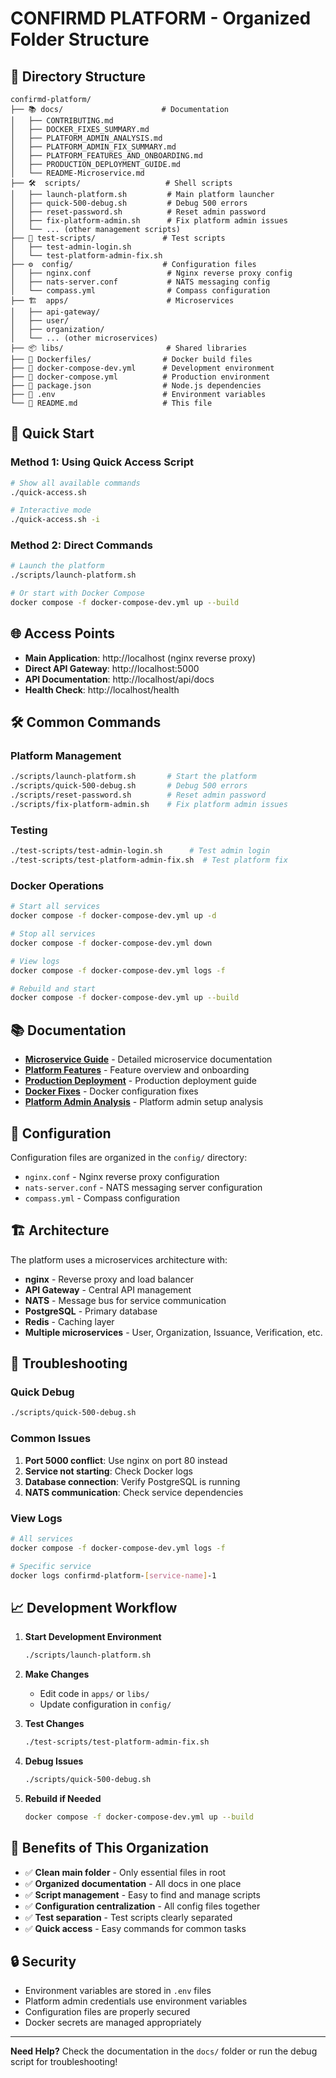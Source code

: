 # CONFIRMD PLATFORM - Organized Folder Structure

## 📁 Directory Structure

```
confirmd-platform/
├── 📚 docs/                      # Documentation
│   ├── CONTRIBUTING.md
│   ├── DOCKER_FIXES_SUMMARY.md
│   ├── PLATFORM_ADMIN_ANALYSIS.md
│   ├── PLATFORM_ADMIN_FIX_SUMMARY.md
│   ├── PLATFORM_FEATURES_AND_ONBOARDING.md
│   ├── PRODUCTION_DEPLOYMENT_GUIDE.md
│   └── README-Microservice.md
├── 🛠️  scripts/                   # Shell scripts
│   ├── launch-platform.sh         # Main platform launcher
│   ├── quick-500-debug.sh         # Debug 500 errors
│   ├── reset-password.sh          # Reset admin password
│   ├── fix-platform-admin.sh      # Fix platform admin issues
│   └── ... (other management scripts)
├── 🧪 test-scripts/               # Test scripts
│   ├── test-admin-login.sh
│   └── test-platform-admin-fix.sh
├── ⚙️  config/                    # Configuration files
│   ├── nginx.conf                 # Nginx reverse proxy config
│   ├── nats-server.conf           # NATS messaging config
│   └── compass.yml                # Compass configuration
├── 🏗️  apps/                      # Microservices
│   ├── api-gateway/
│   ├── user/
│   ├── organization/
│   └── ... (other microservices)
├── 📦 libs/                       # Shared libraries
├── 🐳 Dockerfiles/                # Docker build files
├── 📄 docker-compose-dev.yml      # Development environment
├── 📄 docker-compose.yml          # Production environment
├── 📄 package.json                # Node.js dependencies
├── 📄 .env                        # Environment variables
└── 📄 README.md                   # This file
```

## 🚀 Quick Start

### Method 1: Using Quick Access Script
```bash
# Show all available commands
./quick-access.sh

# Interactive mode
./quick-access.sh -i
```

### Method 2: Direct Commands
```bash
# Launch the platform
./scripts/launch-platform.sh

# Or start with Docker Compose
docker compose -f docker-compose-dev.yml up --build
```

## 🌐 Access Points

- **Main Application**: http://localhost (nginx reverse proxy)
- **Direct API Gateway**: http://localhost:5000
- **API Documentation**: http://localhost/api/docs
- **Health Check**: http://localhost/health

## 🛠️ Common Commands

### Platform Management
```bash
./scripts/launch-platform.sh       # Start the platform
./scripts/quick-500-debug.sh       # Debug 500 errors
./scripts/reset-password.sh        # Reset admin password
./scripts/fix-platform-admin.sh    # Fix platform admin issues
```

### Testing
```bash
./test-scripts/test-admin-login.sh      # Test admin login
./test-scripts/test-platform-admin-fix.sh  # Test platform fix
```

### Docker Operations
```bash
# Start all services
docker compose -f docker-compose-dev.yml up -d

# Stop all services
docker compose -f docker-compose-dev.yml down

# View logs
docker compose -f docker-compose-dev.yml logs -f

# Rebuild and start
docker compose -f docker-compose-dev.yml up --build
```

## 📚 Documentation

- **[Microservice Guide](docs/README-Microservice.md)** - Detailed microservice documentation
- **[Platform Features](docs/PLATFORM_FEATURES_AND_ONBOARDING.md)** - Feature overview and onboarding
- **[Production Deployment](docs/PRODUCTION_DEPLOYMENT_GUIDE.md)** - Production deployment guide
- **[Docker Fixes](docs/DOCKER_FIXES_SUMMARY.md)** - Docker configuration fixes
- **[Platform Admin Analysis](docs/PLATFORM_ADMIN_ANALYSIS.md)** - Platform admin setup analysis

## 🔧 Configuration

Configuration files are organized in the `config/` directory:
- `nginx.conf` - Nginx reverse proxy configuration
- `nats-server.conf` - NATS messaging server configuration
- `compass.yml` - Compass configuration

## 🏗️ Architecture

The platform uses a microservices architecture with:
- **nginx** - Reverse proxy and load balancer
- **API Gateway** - Central API management
- **NATS** - Message bus for service communication
- **PostgreSQL** - Primary database
- **Redis** - Caching layer
- **Multiple microservices** - User, Organization, Issuance, Verification, etc.

## 🚨 Troubleshooting

### Quick Debug
```bash
./scripts/quick-500-debug.sh
```

### Common Issues
1. **Port 5000 conflict**: Use nginx on port 80 instead
2. **Service not starting**: Check Docker logs
3. **Database connection**: Verify PostgreSQL is running
4. **NATS communication**: Check service dependencies

### View Logs
```bash
# All services
docker compose -f docker-compose-dev.yml logs -f

# Specific service
docker logs confirmd-platform-[service-name]-1
```

## 📈 Development Workflow

1. **Start Development Environment**
   ```bash
   ./scripts/launch-platform.sh
   ```

2. **Make Changes**
   - Edit code in `apps/` or `libs/`
   - Update configuration in `config/`

3. **Test Changes**
   ```bash
   ./test-scripts/test-platform-admin-fix.sh
   ```

4. **Debug Issues**
   ```bash
   ./scripts/quick-500-debug.sh
   ```

5. **Rebuild if Needed**
   ```bash
   docker compose -f docker-compose-dev.yml up --build
   ```

## 🎯 Benefits of This Organization

- ✅ **Clean main folder** - Only essential files in root
- ✅ **Organized documentation** - All docs in one place
- ✅ **Script management** - Easy to find and manage scripts
- ✅ **Configuration centralization** - All config files together
- ✅ **Test separation** - Test scripts clearly separated
- ✅ **Quick access** - Easy commands for common tasks

## 🔒 Security

- Environment variables are stored in `.env` files
- Platform admin credentials use environment variables
- Configuration files are properly secured
- Docker secrets are managed appropriately

---

**Need Help?** Check the documentation in the `docs/` folder or run the debug script for troubleshooting!
